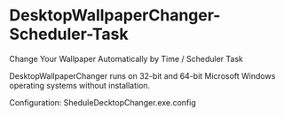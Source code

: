 # DesktopWallpaperChanger-Scheduler-Task
Change Your Wallpaper Automatically by Time / Scheduler Task

DesktopWallpaperChanger runs on 32-bit and 64-bit Microsoft Windows operating systems without installation.

Configuration: SheduleDecktopChanger.exe.config
